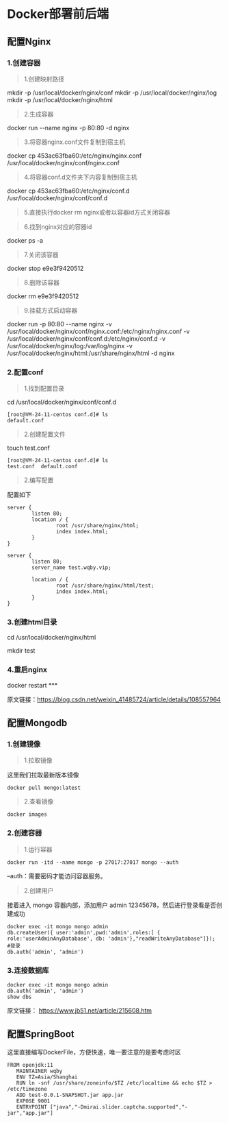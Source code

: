 # Docker部署前后端

## 配置Nginx

### 1.创建容器

> 1.创建映射路径

mkdir -p /usr/local/docker/nginx/conf
mkdir -p /usr/local/docker/nginx/log
mkdir -p /usr/local/docker/nginx/html

> 2.生成容器

docker run --name nginx -p 80:80 -d nginx

> 3.将容器nginx.conf文件复制到宿主机

docker cp 453ac63fba60:/etc/nginx/nginx.conf /usr/local/docker/nginx/conf/nginx.conf

> 4.将容器conf.d文件夹下内容复制到宿主机

docker cp 453ac63fba60:/etc/nginx/conf.d /usr/local/docker/nginx/conf/conf.d

> 5.直接执行docker rm nginx或者以容器id方式关闭容器

> 6.找到nginx对应的容器id

docker ps -a

> 7.关闭该容器

docker stop e9e3f9420512

> 8.删除该容器

docker rm e9e3f9420512

> 9.挂载方式启动容器

docker run -p 80:80 --name nginx -v /usr/local/docker/nginx/conf/nginx.conf:/etc/nginx/nginx.conf -v /usr/local/docker/nginx/conf/conf.d:/etc/nginx/conf.d -v /usr/local/docker/nginx/log:/var/log/nginx -v /usr/local/docker/nginx/html:/usr/share/nginx/html -d nginx

### 2.配置conf

> 1.找到配置目录

cd /usr/local/docker/nginx/conf/conf.d

```shell
[root@VM-24-11-centos conf.d]# ls
default.conf
```

> 2.创建配置文件

touch test.conf

```shell
[root@VM-24-11-centos conf.d]# ls
test.conf  default.conf
```

> 2.编写配置

配置如下

```shell
server {
        listen 80;
        location / {
                root /usr/share/nginx/html;
                index index.html;
        }
}

server {
        listen 80;
        server_name test.wqby.vip;

        location / {
                root /usr/share/nginx/html/test;
                index index.html;
        }
}
```

### 3.创建html目录

cd /usr/local/docker/nginx/html

mkdir test

### 4.重启nginx

docker restart ***



原文链接：https://blog.csdn.net/weixin_41485724/article/details/108557964

## 配置Mongodb

### 1.创建镜像

> 1.拉取镜像

这里我们拉取最新版本镜像

```shell
docker pull mongo:latest
```

> 2.查看镜像

```shell
docker images
```

### 2.创建容器

> 1.运行容器

```shell
docker run -itd --name mongo -p 27017:27017 mongo --auth 
```

–auth：需要密码才能访问容器服务。

> 2.创建用户

接着进入 mongo 容器内部，添加用户 admin 12345678，然后进行登录看是否创建成功

```shell
docker exec -it mongo mongo admin
db.createUser({ user:'admin',pwd:'admin',roles:[ { role:'userAdminAnyDatabase', db: 'admin'},"readWriteAnyDatabase"]});
#登录
db.auth('admin', 'admin')
```

### 3.连接数据库

```shell
docker exec -it mongo mongo admin
db.auth('admin', 'admin')
show dbs
```



原文链接： https://www.jb51.net/article/215608.htm



## 配置SpringBoot

这里直接编写DockerFile，方便快速，唯一要注意的是要考虑时区

```shell
FROM openjdk:11
   MAINTAINER wqby
   ENV TZ=Asia/Shanghai
   RUN ln -snf /usr/share/zoneinfo/$TZ /etc/localtime && echo $TZ > /etc/timezone
   ADD test-0.0.1-SNAPSHOT.jar app.jar
   EXPOSE 9001
   ENTRYPOINT ["java","-Dmirai.slider.captcha.supported","-jar","app.jar"]
```























